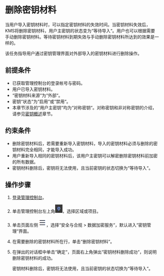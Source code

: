 # 删除密钥材料<a name="dew_01_0090"></a>

当用户导入密钥材料时，可以指定密钥材料的失效时间。当密钥材料失效后，KMS将删除密钥材料，用户主密钥的状态变为“等待导入“。用户也可以根据需要手动删除密钥材料。等待密钥材料到期失效与手动删除密钥材料所达到的效果是一样的。

该任务指导用户通过密钥管理界面对外部导入的密钥材料进行删除操作。

## 前提条件<a name="s4ef841f72ac94d9d8b8b670dc55b019b"></a>

-   已获取管理控制台的登录帐号与密码。
-   用户已导入密钥材料。
-   “密钥材料来源“为“外部“。
-   密钥“状态“为“启用“或“禁用“。
-   本章节涉及的“用户主密钥“均为“对称密钥“。对称密钥和非对称密钥的介绍，请参见[密钥概述](密钥概述.md)章节。

## 约束条件<a name="section1510155014127"></a>

-   删除密钥材料后，若需要重新导入密钥材料，导入的密钥材料必须与删除的密钥材料完全相同，才能导入成功。
-   用户重新导入相同的密钥材料后，该用户主密钥可以解密删除密钥材料前加密的所有数据。
-   密钥材料删除后，密钥将无法使用，且当前密钥的状态切换为“等待导入“。

## 操作步骤<a name="s962264092c274a87a1f7a03f04405d58"></a>

1.  [登录管理控制台](https://console.huaweicloud.com)。
2.  单击管理控制台左上角![](figures/icon_region.png)，选择区域或项目。
3.  单击页面左侧![](figures/icon-servicelist.png)，选择“安全与合规  \>  数据加密服务“，默认进入“密钥管理“界面。
4.  在需要删除的密钥材料所在行，单击“删除密钥材料“。
5.  在弹出的对话框中单击“确定“，页面右上角弹出“密钥材料删除成功“，则说明删除密钥材料的成功。

    密钥材料删除后，密钥将无法使用，且当前密钥的状态切换为“等待导入“。


